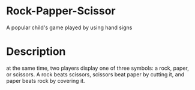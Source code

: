 # Rock-Papper-Scissor
A popular child's game played by using hand signs

# Description
at the same time, two players display one of three symbols: a rock, paper, or scissors. A rock beats scissors, scissors beat paper by cutting it, and paper beats rock by covering it.
